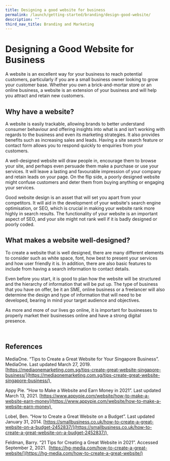 ```yaml
---
title: Designing a good website for business
permalink: /launch/getting-started/branding/design-good-website/
description: ""
third_nav_title: Branding and Marketing
---
```

# Designing a Good Website for Business  

A website is an excellent way for your business to reach potential customers, particularly if you are a small business owner looking to grow your customer base. Whether you own a brick-and-mortar store or an online business, a website is an extension of your business and will help you attract and retain new customers.  

## Why have a website? 

A website is easily trackable, allowing brands to better understand consumer behaviour and offering insights into what is and isn’t working with regards to the business and even its marketing strategies. It also provides benefits such as increasing sales and leads. Having a site search feature or contact form allows you to respond quickly to enquiries from your customers.  

A well-designed website will draw people in, encourage them to browse your site, and perhaps even persuade them make a purchase or use your services. It will leave a lasting and favourable impression of your company and retain leads on your page. On the flip side, a poorly designed website might confuse customers and deter them from buying anything or engaging your services.  

Good website design is an asset that will set you apart from your competitors. It will aid in the development of your website's search engine optimisation, or SEO, which is crucial in making your website rank more highly in search results. The functionality of your website is an important aspect of SEO, and your site might not rank well if it is badly designed or poorly coded. 

## What makes a website well-designed? 

To create a website that is well designed, there are many different elements to consider such as white space, font, how best to present your services and how user friendly it is. In addition, there are also basic features to include from having a search information to contact details. 

Even before you start, it is good to plan how the website will be structured and the hierarchy of information that will be put up. The type of business that you have on offer, be it an SME, online business or a freelancer will also determine the design and type of information that will need to be developed, bearing in mind your target audience and objectives. 

As more and more of our lives go online, it is important for businesses to properly market their businesses online and have a strong digital presence.   

    

## References 

MediaOne. “Tips to Create a Great Website for Your Singapore Business”. MediaOne. Last updated March 27, 2019. [https://mediaonemarketing.com.sg/tips-create-great-website-singapore-business/](https://mediaonemarketing.com.sg/tips-create-great-website-singapore-business/) 

Appy Pie. “How to Make a Website and Earn Money in 2021”. Last updated March 13, 2021. [https://www.appypie.com/website/how-to-make-a-website-earn-money](https://www.appypie.com/website/how-to-make-a-website-earn-money) 

Lobel, Ben. “How to Create a Great Website on a Budget”. Last updated January 31, 2014. [https://smallbusiness.co.uk/how-to-create-a-great-website-on-a-budget-2452837/](https://smallbusiness.co.uk/how-to-create-a-great-website-on-a-budget-2452837/) 

Feldman, Barry. “21 Tips for Creating a Great Website in 2021”. Accessed September 2, 2021.  [https://hg-media.com/how-to-create-a-great-website/](https://hg-media.com/how-to-create-a-great-website/)